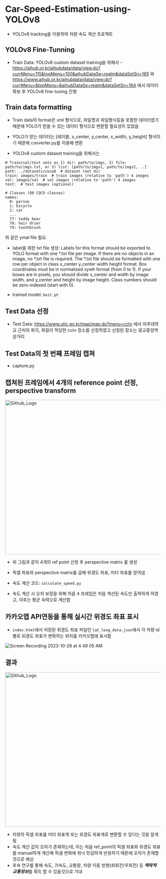 # Car-Speed-Estimation-using-YOLOv8
- YOLOv8 tracking을 이용하여 차량 속도 계산 프로젝트

## YOLOv8 Fine-Tunning
- Train Data: YOLOv8 custom dataset training을 위해서 - https://aihub.or.kr/aihubdata/data/view.do?currMenu=115&topMenu=100&aihubDataSe=realm&dataSetSn=165 와 https://www.aihub.or.kr/aihubdata/data/view.do?currMenu=&topMenu=&aihubDataSe=realm&dataSetSn=164 에서 데이터 확보 후 YOLOv8 fine-tuning 진행
## Train data formatting
- Train data의 format은 xml 형식으로, 파일명과 파일형식등을 포함한 데이터였기 때문에 YOLO가 받을 수 있는 데이터 형식으로 변환할 필요성이 있었음
- YOLO가 받는 데이터는 [레이블, x_center, y_center, x_width, y_height] 형식이기 때문에 converter.py를 이용해 변환
  
- YOLOv8 custom dataset training을 위해서는 
``` 
# Train/val/test sets as 1) dir: path/to/imgs, 2) file: path/to/imgs.txt, or 3) list: [path/to/imgs1, path/to/imgs2, ..]
path: ../datasets/coco8  # dataset root dir
train: images/train  # train images (relative to 'path') 4 images
val: images/val  # val images (relative to 'path') 4 images
test:  # test images (optional)

# Classes (80 COCO classes)
names:
  0: person
  1: bicycle
  2: car
  ...
  77: teddy bear
  78: hair drier
  79: toothbrush
```
와 같은 ymal file 필요.

- label을 위한 txt file 생성: Labels for this format should be exported to YOLO format with one *.txt file per image. If there are no objects in an image, no *.txt file is required. The *.txt file should be formatted with one row per object in class x_center y_center width height format. Box coordinates must be in normalized xywh format (from 0 to 1). If your boxes are in pixels, you should divide x_center and width by image width, and y_center and height by image height. Class numbers should be zero-indexed (start with 0).

- trained model: ```best.pt```

## Test Data 선정
- Test Data: https://www.utic.go.kr/map/map.do?menu=cctv 에서 아주대학교 근처의 화각, 화질이 적당한 cctv 장소를 선정하였고 선정된 장소는 광교중앙역 삼거리


## Test Data의 첫 번째 프레임 캡쳐
- capture.py

## 캡쳐된 프레임에서 4개의 reference point 선정, perspective transform
<img src="./img/ref_point_img.png" width="1000px" height="500px" title="Github_Logo"></img>

- 위 그림과 같이 4개의 ref point 선정 후 perspective matrix 를 생성

- 픽셀 좌표와 perspective matrix를 곱해 위경도 좌표, 미터 좌표를 얻어냄
- 속도 계산 코드: ```calculate_speed.py```
- 속도 계산 시 오차 보정을 위해 처음 4 프레임은 처음 계산된 속도만 출력하게 하였고, 이후는 평균 속력으로 계산함

## 카카오맵 API연동을 통해 실시간 위경도 좌표 표시
- ```index.html```에서 저장된 위경도 좌표 파일인 ```lat_long_data.json```에서 각 차량 id별로 위경도 좌표가 변화하는 위치를 카카오맵에 표시함

![Screen Recording 2023-10-26 at 4 49 05 AM](https://github.com/gyunini/Car-Speed-Estimation-using-YOLOv8/assets/80234012/6451ce39-bfd2-42d9-a8d2-91dad8747c4f)

## 결과
<img src="./img/sample_result.png" width="1000px" height="500px" title="Github_Logo"></img>

- 차량의 픽셀 좌표를 미터 좌표계 또는 위경도 좌표계로 변환할 수 있다는 것을 알게 됨
- 속도 계산 값이 오차가 존재하는데, 이는 처음 ref_point의 픽셀 좌표와 위경도 좌표를 manual하게 계산해 픽셀 변화에 워낙 민감하게 반응하기 때문에 오차가 존재할 것으로 예상
- 후속 연구를 통해 속도, 가속도, 교통량, 차량 이동 방향(좌회전/우회전) 등 ***맥락적 교통정보***를 획득 할 수 있을것으로 기대
